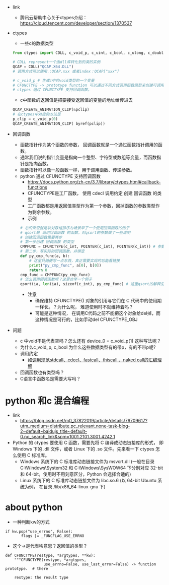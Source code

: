 # 
- link
    - 腾讯云帮助中心关于ctypes介绍：https://cloud.tencent.com/developer/section/1370537
- ctypes
    - 一些c的数据类型
    ```py
    from ctypes import CDLL, c_void_p, c_uint, c_bool, c_ulong, c_double, byref, CFUNCTYPE, c_long, c_int, c_char_p
    
    # CDLL represent一个由dll库转化到的类的实例
    QCAP = CDLL("QCAP.X64.DLL")
    # 调用方式可以使用.:QCAP.xxx 或者index：QCAP["xxx"]
  
    # c_void_p # 生成c中的void类型的一个变量
    # CFUNCTYPE -> prototype function 可以通过不同方式调用函数原型来创建可调用对象。
    # ctypes 通过 CFUNCTYPE 支持回调函数。
    ```
    - c中函数的返回值是把要接受返回值的变量的地址给传进去
    ```py
    QCAP_CREATE_ANIMATION_CLIP(&pclip)
    # 在ctypes中对应的方法是
    p_clip = c_void_p(0)
    QCAP_CREATE_ANIMATION_CLIP( byref(pclip))
    ```
    
- 回调函数
    - 函数指针作为某个函数的参数， 回调函数就是一个通过函数指针调用的函数。
    - 通常我们说的指针变量是指向一个整型、字符型或数组等变量，而函数指针是指向函数。
    - 函数指针可以像一般函数一样，用于调用函数、传递参数。
    - python 通过 CFUNCTYPE 支持回调函数
        - https://docs.python.org/zh-cn/3.7/library/ctypes.html#callback-functions
        - CFUNCTYPE是工厂函数， 使用 cdecl 调用约定 创建 回调函数 的类型
        - 工厂函数都是用返回值类型作为第一个参数，回掉函数的参数类型作为剩余参数。
        - 示例
        ```py
        # 总的来说就是以对数组排序为场景举了一个使用回调函数的例子
        # qsort是 调用回调函数 的函数，对qsort的参数做了一些说明
        # 创建回调函数需要两步
        # 第一步创建 回调函数 的类型
        CMPFUNC = CFUNCTYPE(c_int, POINTER(c_int), POINTER(c_int)) # 参数需要与实际的回调函数保持一致
        # 第二步，写实际的回调函数，并绑定
        def py_cmp_func(a, b):
            # 这里只随便写一点东西，真正需要实现的功能看链接
            print("py_cmp_func", a[0], b[0])
            return 0
        cmp_func = CMPFUNC(py_cmp_func)
        # 怎么调用回调函数呢？这里也举一个例子
        qsort(ia, len(ia), sizeof(c_int), py_cmp_func) # 这里qsort的解释见链接
        ```
      - 注意
        - 确保维持 CFUNCTYPE() 对象的引用与它们在 C 代码中的使用期一样长。？为什么呢， 难道使用时不就维持着吗？
        - 可能是这种情况， 在调用C代码之前不能把这个对象给del掉，而这种情况是可行的，比如手动del CFUNCTYPE_OBJ

- 问题
    - c 中void不是代表空吗？怎么还有 device_0 = c_void_p(1) 这种写法呢？
    - 为什么c_void_p, c_bool 为什么这些数据类型有的带p，有的不带p呢?
    - 调用约定
        - 如[调用规范stdcall、cdecl、fastcall、thiscall 、naked call的汇编理解](https://www.cnblogs.com/kwinwei/p/11527081.html) 
    - 回调函数也有类型吗？
    - C语言中函数名是需要大写吗？


# python 和c 混合编程
- link
    - https://blog.csdn.net/m0_37822019/article/details/79709617?utm_medium=distribute.pc_relevant.none-task-blog-2~default~baidujs_title~default-0.no_search_link&spm=1001.2101.3001.4242.1
- Python 的 ctypes 要使用 C 函数，需要先将 C 编译成动态链接库的形式，
即 Windows 下的 .dll 文件，或者 Linux 下的 .so 文件。先来看一下 ctypes 怎么使用 C 标准库。
    - Windows 系统下的 C 标准库动态链接文件为 msvcrt.dll
     (一般在目录 C:\Windows\System32 和 C:\Windows\SysWOW64 下分别对应 32-bit 和 64-bit，使用时不用刻意区分，Python 会选择合适的)
    - Linux 系统下的 C 标准库动态链接文件为 libc.so.6 (以 64-bit Ubuntu 系统为例， 在目录 /lib/x86_64-linux-gnu 下)
  
# about python
- 一种判断kw的方式
```
if kw.pop("use_errno", False):
       flags |= _FUNCFLAG_USE_ERRNO
```
- 这个->是代表啥意思？返回值的类型？
```
def CFUNCTYPE(restype, *argtypes, **kw):
    """CFUNCTYPE(restype, *argtypes,
                 use_errno=False, use_last_error=False) -> function prototype.  # there

    restype: the result type
```
